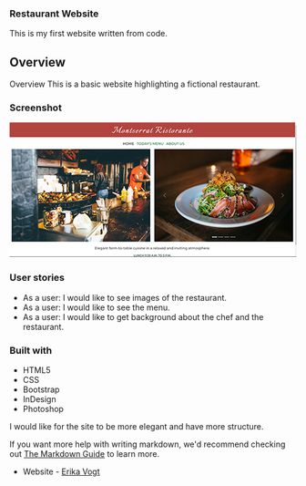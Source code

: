  ### Restaurant Website

This is my first website written from code. 



## Overview
Overview
This is a basic website highlighting a fictional restaurant.

### Screenshot
![alt text](ReadMeScreenshot.jpg)




### User stories
 - As a user: I would like to see images of the restaurant.
 - As a user: I would like to see the menu.
 - As a user: I would like to get background about the chef and the restaurant. 

### Built with
- HTML5
- CSS
- Bootstrap
- InDesign
- Photoshop


I would like for the site to be more elegant and have more structure. 

If you want more help with writing markdown, we'd recommend checking out [The Markdown Guide](https://www.markdownguide.org/) to learn more.





- Website - [Erika Vogt](https://www.your-site.com)


